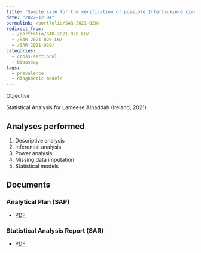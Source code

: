 ```yaml
---
title: 'Sample size for the verification of possible Interleukin-6 circadian rhythm in Alpha-1 Antitrypsin deficient patients'
date: "2022-12-04"
permalink: /portfolio/SAR-2021-020/
redirect_from:
  - /portfolio/SAR-2021-020-LH/
  - /SAR-2021-020-LH/
  - /SAR-2021-020/
categories:
  - cross-sectional
  - bioassay
tags:
  - prevalence
  - diagnostic-models
---
```


Objective

Statistical Analysis for Lameese Alhaddah (Ireland, 2021)
<!-- Technical Report for Lameese Alhaddah (Ireland, 2021) -->

## Analyses performed

1. Descriptive analysis
1. Inferential analysis
1. Power analysis
1. Missing data imputation
1. Statistical models

## Documents

<!-- The client has requested that this analysis be kept confidential until a future date, determined by the client. -->
<!-- All documents from this consultation are therefore not published online and only the title and year of the analysis will be included in the consultant's Portfolio. -->
<!-- After the agreed date is reached, the documents will be released. -->

<!-- The client has requested that this analysis be kept confidential. -->
<!-- All documents from this consultation are therefore not published online and only the title and year of the analysis will be included in the consultant's Portfolio. -->

### Analytical Plan (SAP)

- [PDF][sap]

### Statistical Analysis Report (SAR)

- [PDF][sar]

<!-- ## Associated analyses -->

<!-- This analysis is part of a larger project and is supported by other analyses, linked below. -->

<!-- **[assoc_title]** -->

<!-- <[assoc_link]> -->

<!-- --- -->

[sap]: /files/SAP-2021-020-LH-v01.pdf
[sar]: /files/SAR-2021-020-LH-v01.pdf
